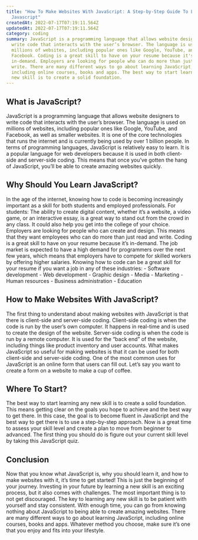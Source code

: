 ```yaml
---
title: "How To Make Websites With JavaScript: A Step-by-Step Guide To Learning
  Javascript"
createdAt: 2022-07-17T07:19:11.564Z
updatedAt: 2022-07-17T07:19:11.564Z
category: coding
summary: JavaScript is a programming language that allows website designers to
  write code that interacts with the user’s browser. The language is used on
  millions of websites, including popular ones like Google, YouTube, and
  Facebook. Coding is a great skill to have on your resume because it's
  in-demand. Employers are looking for people who can do more than just read and
  write. There are many different ways to go about learning JavaScript,
  including online courses, books and apps. The best way to start learning any
  new skill is to create a solid foundation.
---
```


## What is JavaScript?

JavaScript is a programming language that allows website designers to write code that interacts with the user’s browser. The language is used on millions of websites, including popular ones like Google, YouTube, and Facebook, as well as smaller websites.
It is one of the core technologies that runs the internet and is currently being used by over 1 billion people. In terms of programming languages, JavaScript is relatively easy to learn.
It is a popular language for web developers because it is used in both client-side and server-side coding. This means that once you’ve gotten the hang of JavaScript, you’ll be able to create amazing websites quickly.

## Why Should You Learn JavaScript?

In the age of the internet, knowing how to code is becoming increasingly important as a skill for both students and employed professionals. For students: The ability to create digital content, whether it’s a website, a video game, or an interactive essay, is a great way to stand out from the crowd in any class. It could also help you get into the college of your choice. Employers are looking for people who can create and design. This means that they want employees who can do more than just read and write. Coding is a great skill to have on your resume because it’s in-demand. The job market is expected to have a high demand for programmers over the next few years, which means that employers have to compete for skilled workers by offering higher salaries. Knowing how to code can be a great skill for your resume if you want a job in any of these industries: - Software development - Web development - Graphic design - Media - Marketing - Human resources - Business administration - Education

## How to Make Websites With JavaScript?

The first thing to understand about making websites with JavaScript is that there is client-side and server-side coding. Client-side coding is when the code is run by the user’s own computer. It happens in real-time and is used to create the design of the website.
Server-side coding is when the code is run by a remote computer. It is used for the “back end” of the website, including things like product inventory and user accounts.
What makes JavaScript so useful for making websites is that it can be used for both client-side and server-side coding. One of the most common uses for JavaScript is an online form that users can fill out. Let’s say you want to create a form on a website to make a cup of coffee.

## Where To Start?

The best way to start learning any new skill is to create a solid foundation. This means getting clear on the goals you hope to achieve and the best way to get there. In this case, the goal is to become fluent in JavaScript and the best way to get there is to use a step-by-step approach.
Now is a great time to assess your skill level and create a plan to move from beginner to advanced. The first thing you should do is figure out your current skill level by taking this JavaScript quiz.

## Conclusion

Now that you know what JavaScript is, why you should learn it, and how to make websites with it, it’s time to get started! This is just the beginning of your journey. Investing in your future by learning a new skill is an exciting process, but it also comes with challenges.
The most important thing is to not get discouraged. The key to learning any new skill is to be patient with yourself and stay consistent.
With enough time, you can go from knowing nothing about JavaScript to being able to create amazing websites.
There are many different ways to go about learning JavaScript, including online courses, books and apps. Whatever method you choose, make sure it’s one that you enjoy and fits into your lifestyle.

